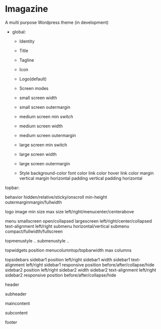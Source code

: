 # Imagazine
A multi purpose Wordpress theme (in development)


* global:

  * Identity
   * Title
   * Tagline
   * Icon
   * Logo(default)
	
  * Screen modes
   * small screen width
   * small screen outermargin 
   * medium screen min switch
   * medium screen width
   * medium screen outermargin 
   * large screen min switch
   * large screen width
   * large screen outermargin
    
  * Style
    background-color
    font color
    link color
    hover link color
    margin vertical
    margin horizontal
    padding vertical
    padding horizontal
	
	
    
topbar:
   
  behavior
    hidden/relative/sticky/onscroll
    min-height
    outermarginmargin/fullwidth
 
  logo
    image
    min size
    max size
    left/right/menucenter/centerabove
    
  menu
    smallscreen open/collapsed
    largescreen left/right/center/collapsed
    text-alignment left/right
    submenu horizontal/vertical
    submenu compact/fullwidth/fullscreen
    
  topmenustyle
    ..
  submenustyle
    ..
  
  topwidgets
    position menucolumntop/topbarwidth
    max columns
  
  topsidebars
    sidebar1 position left/right
    sidebar1 width
    sidebar1 text-alignment left/right
    sidebar1 responsive position 		before/after/collapse/hide
    sidebar2 position left/right
    sidebar2 width
    sidebar2 text-alignment left/right
    sidebar2 responsive position before/after/collapse/hide


header

subheader

maincontent

subcontent

footer
